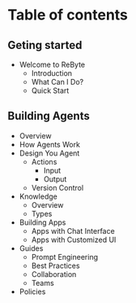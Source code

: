 # Table of contents

## Geting started

* Welcome to ReByte
  * Introduction 
  * What Can I Do?
  * Quick Start

## Building Agents

* Overview
* How Agents Work
* Design You Agent
  * Actions
    * Input
    * Output
  * Version Control
* Knowledge
  * Overview
  * Types
* Building Apps
  * Apps with Chat Interface
  * Apps with Customized UI
* Guides
  * Prompt Engineering
  * Best Practices
  * Collaboration
  * Teams
* Policies